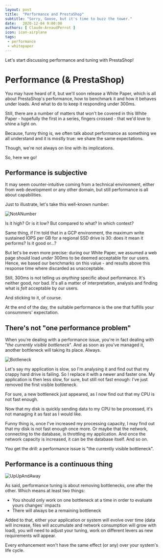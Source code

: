 ```yaml
---
layout: post
title:  "Performance and PrestaShop"
subtitle: "Sorry, Goose, but it's time to buzz the tower."
date:   2020-12-04 9:00:00
authors: [ Claude-ArnaudPerrot ]
icon: icon-airplane
tags:
 - performance
 - whitepaper
---
```


Let's start discussing performance and tuning with PrestaShop! 

# Performance (& PrestaShop)

You may have heard of it, but we'll soon release a White Paper, which is all about PrestaShop's performance, how to benchmark it and how it behaves under loads. And what to do to keep it responding under 300ms.

Still, there are a number of matters that won't be covered in this White Paper - hopefully the first in a series, fingers crossed - that we'd love to shine a light on.

Because, funny thing is, we often talk about performance as something we all understand and it is mostly true: we share the same expectations. 

Though, we're not always on line with its implications.

So, here we go!

## Performance is subjective

It may seem counter-intuitive coming from a technical environment, either from web development or any other domain, but still performance is all about capabilities.

Just to illustrate, let's take this well-known number:

![NotANumber](https://upload.wikimedia.org/wikipedia/commons/5/56/Answer_to_Life.png)

Is it high? Or is it low? But compared to what? In which context?

Same thing, if I'm told that in a GCP environment, the maximum write sustained IOPS per GB for a regional SSD drive is 30: does it mean it performs? Is it good or...? 

But let's be even more precise: during our White Paper, we assumed a web page should load *under* 300ms to be deemed acceptable for our users. Hence, we based our benchmarks on this value - and results above this response time where discarded as unacceptable.

Still, 300ms is not telling us *anything* specific about performance. It's neither good, nor bad. It's all a matter of interpretation, analysis and finding what is *felt* acceptable by our users. 

And sticking to it, of course.

At the end of the day, the suitable performance is the one that fulfills your consummers' expectation.

## There's not "one performance problem"

When you're dealing with a performance issue, you're in fact dealing with "*the currently visible bottleneck*". And as soon as you've managed it, another bottleneck will taking its place. Always.

![Botlleneck](https://www.techconsumerguide.com/wp-content/uploads/2019/10/cpu-gpu-bottleneck.jpg)

Let's say my application is slow, so I'm analysing it and find out that my crappy hard drive is failing. So I replace it with a newer and faster one. 
My application is then less slow, for sure, but still not fast enough: I've just removed the first visible bottleneck.

For sure, a new bottleneck just appeared, as I now find out that my CPU is not fast enough.

Now that my disk is quickly sending data to my CPU to be processed, it's not managing it as fast as I would like.

Funny thing is, once I've increased my processing capacity, I may find out that my disk is not fast enough once more. Or maybe that the network, connecting to the database, is throttling my application. And once the network capacity is increased, it can be the database itself. And so on.

You get the drill: a performance issue is "the currently visible bottleneck". 

## Performance is a continuous thing

![UpUpAndAway](https://www.uncommonlogic.com/wp-content/uploads/2018/08/uncommon-logic-ongoing-optimization-e1533934894476.png)

As said, performance tuning is about removing bottlenecks, one after the other. Which means at least two things:

 * You should only work on one bottleneck at a time in order to evaluate yours changes' impacts
 * There will always be a remaining bottleneck

Added to that, either your application or system will evolve over time (data will increase, files will accumulate and network consumption will grow with load), you will need to adjust your tuning, work on different levers as new requirements will appear.

Every enhancement won't have the same effect (or any) over your system's life cycle.
